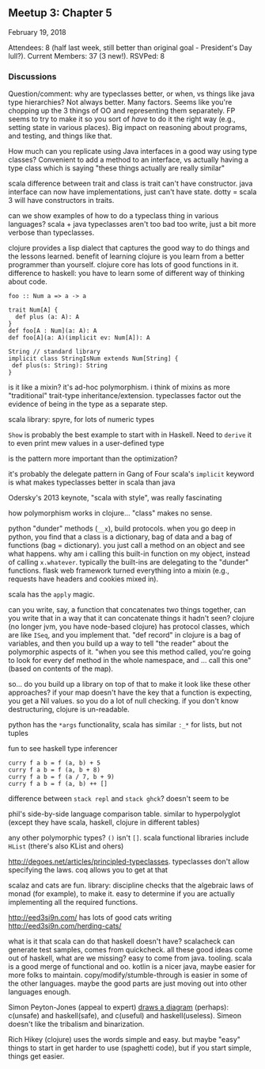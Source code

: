 ## Meetup 3: Chapter 5

February 19, 2018

Attendees: 8
(half last week, still better than original goal - President's Day lull?).
Current Members: 37 (3 new!). RSVPed: 8

### Discussions

Question/comment: why are typeclasses better, or when, vs things like java type hierarchies?
Not always better. Many factors. Seems like you're chopping up the 3 things of OO and representing
them separately. FP seems to try to make it so you sort of _have_ to do it the right way
(e.g., setting state in various places). Big impact on reasoning about programs, and testing,
and things like that.

How much can you replicate using Java interfaces in a good way using type classes?
Convenient to add a method to an interface, vs actually having a type class which is saying
"these things actually are really similar"

scala difference between trait and class is trait can't have constructor. java interface
can now have implementations, just can't have state. dotty = scala 3 will have constructors
in traits.

can we show examples of how to do a typeclass thing in various languages?
scala + java typeclasses aren't too bad too write, just a bit more verbose than typeclasses.

clojure provides a lisp dialect that captures the good way to do things and the lessons learned.
benefit of learning clojure is you learn from a better programmer than yourself.
clojure core has lots of good functions in it.
difference to haskell: you have to learn some of different way of thinking about code.

`foo :: Num a => a -> a`

```
trait Num[A] {
  def plus (a: A): A
}
def foo[A : Num](a: A): A
def foo[A](a: A)(implicit ev: Num[A]): A
```

```
String // standard library
implicit class StringIsNum extends Num[String] {
 def plus(s: String): String
}
```

is it like a mixin? it's ad-hoc polymorphism.
i think of mixins as more "traditional" trait-type inheritance/extension. typeclasses
factor out the evidence of being in the type as a separate step.

scala library: spyre, for lots of numeric types

`Show` is probably the best example to start with in Haskell. Need to `derive` it
to even print mew values in a user-defined type

is the pattern more important than the optimization?

it's probably the delegate pattern in Gang of Four
scala's `implicit` keyword is what makes typeclasses better in scala than java

Odersky's 2013 keynote, "scala with style", was really fascinating

how polymorphism works in clojure... "class" makes no sense.

python "dunder" methods (`__x`), build protocols. when you go deep in python, you find that
a class is a dictionary, bag of data and a bag of functions (bag = dictionary). you just call
a method on an object and see what happens. why am i calling this built-in function on my
object, instead of calling `x.whatever`. typically the built-ins are delegating to the "dunder"
functions. flask web framework turned everything into a mixin (e.g., requests have headers
and cookies mixed in).

scala has the `apply` magic.

can you write, say, a function that concatenates two things together, can you write that in
a way that it can concatenate things it hadn't seen? clojure (no longer jvm, you have
node-based clojure) has protocol classes, which are like `ISeq`, and you implement that.
"def record" in clojure is a bag of variables, and then you build up a way to tell "the reader"
about the polymorphic aspects of it. "when you see this method called, you're going to look
for every def method in the whole namespace, and ... call this one" (based on contents of
the map).

so... do you build up a library on top of that to make it look like these other
approaches? if your map doesn't have the key that a function is expecting, you get a Nil
values. so you do a lot of null checking. if you don't know destructuring, clojure is un-readable.

python has the `*args` functionality, scala has similar `:_*` for lists, but not tuples

fun to see haskell type inferencer
```
curry f a b = f (a, b) + 5
curry f a b = f (a, b + 8)
curry f a b = f (a / 7, b + 9)
curry f a b = f (a, b) ++ []
```

difference between `stack repl` and `stack ghck`? doesn't seem to be

phil's side-by-side language comparison table. similar to hyperpolyglot (except
they have scala, haskell, clojure in different tables)

any other polymorphic types? `()`  isn't `[]`.
scala functional libraries include `HList` (there's also KList and ohers)

http://degoes.net/articles/principled-typeclasses.
typeclasses don't allow specifying the laws.
coq allows you to get at that

scalaz and cats are fun.
library: discipline checks that the algebraic laws of monad (for example), to make it.
easy to determine if you are actually implementing all the required functions.

http://eed3si9n.com/ has lots of good cats writing
http://eed3si9n.com/herding-cats/

what is it that scala can do that haskell doesn't have?
scalacheck can generate test samples, comes from quickcheck. all these good ideas come out
of haskell, what are we missing?
easy to come from java. tooling. 
scala is a good merge of functional and oo.
kotlin is a nicer java, maybe easier for more folks to maintain.
copy/modify/stumble-through is easier in some of the other languages.
maybe the good parts are just moving out into other languages enough.

Simon Peyton-Jones (appeal to expert)
[draws a diagram](https://www.youtube.com/watch?v=iSmkqocn0oQ) (perhaps):
c(unsafe) and haskell(safe),
and c(useful) and haskell(useless). Simeon doesn't like the tribalism and binarization.

Rich Hikey (clojure) uses the words simple and easy. but maybe "easy" things to start in get
harder to use (spaghetti code), but if you start simple, things get easier.

